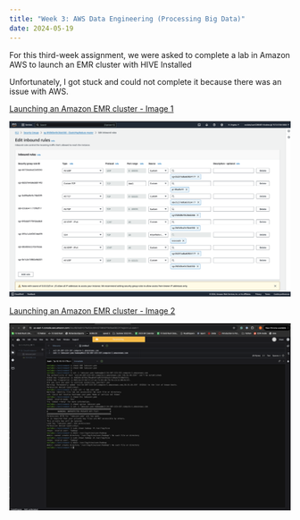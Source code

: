 ```yaml
---
title: "Week 3: AWS Data Engineering (Processing Big Data)"
date: 2024-05-19
---
```


For this third-week assignment, we were asked to complete a lab in Amazon AWS to launch an EMR cluster with HIVE Installed

Unfortunately, I got stuck and could not complete it because there was an issue with AWS.

[Launching an Amazon EMR cluster - Image 1](https://github.com/BurglarHobbit1937/skills-github-pages-Richardson/blob/b42733ebbd8fb96fcc0dcbf91a178011ca52dd4c/Module-3-Screenshot%202024-05-25%20at%207.02.09%20PM.png)

![Launching an Amazon EMR cluster - Image 1](https://github.com/BurglarHobbit1937/skills-github-pages-Richardson/blob/b42733ebbd8fb96fcc0dcbf91a178011ca52dd4c/Module-3-Screenshot%202024-05-25%20at%207.02.09%20PM.png)

[Launching an Amazon EMR cluster - Image 2](https://github.com/BurglarHobbit1937/skills-github-pages-Richardson/blob/b42733ebbd8fb96fcc0dcbf91a178011ca52dd4c/Module-3-Screenshot%202024-05-25%20at%207.02.21%20PM.png)

![Launching an Amazon EMR cluster - Image 2](https://github.com/BurglarHobbit1937/skills-github-pages-Richardson/blob/b42733ebbd8fb96fcc0dcbf91a178011ca52dd4c/Module-3-Screenshot%202024-05-25%20at%207.02.21%20PM.png)
